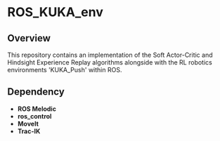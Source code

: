 # ROS_KUKA_env

## Overview
This repository contains an implementation of the Soft Actor-Critic and Hindsight Experience Replay algorithms alongside with the RL robotics environments 'KUKA_Push' within ROS.

## Dependency
- **ROS Melodic**
- **ros_control**
- **MoveIt**
- **Trac-IK**
